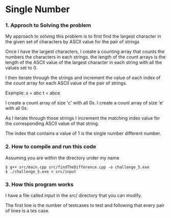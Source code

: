 # Single Number

### 1. Approch to Solving the problem

My approach to solving this problem is to first find the largest character
in the given set of characters by ASCII value for the pair of strings

Once I have the largest characters, I create a counting array that counts
the numbers the characters in each strings. the length of the count arrays
is the length of the ASCII value of the largest character in each string
with all the values set to 0.

I then iterate through the strings and increment the value of
each index of the count array for each ASCII value of the pair
of strings.

Example:
s = abc
t = abce

I create a count array of size 'c' with all 0s.
I create a count array of size 'e' with all 0s.

As I iterate through those strings I increment the matching index value
for the corresponding ASCII value of that string.

The index that contains a value of 1 is the single number different number.

### 2. How to compile and run this code

Assuming you are within the directory under my name

```
$ g++ src/main.cpp src/findTheDifference.cpp -o challenge_5.exe
$ ./challenge_5.exe < src/input
```

### 3. How this program works

I have a file called input in the src/ directory that you can modify. 

The first line is the number of testcases to test and following that
every pair of lines is a tes case.


